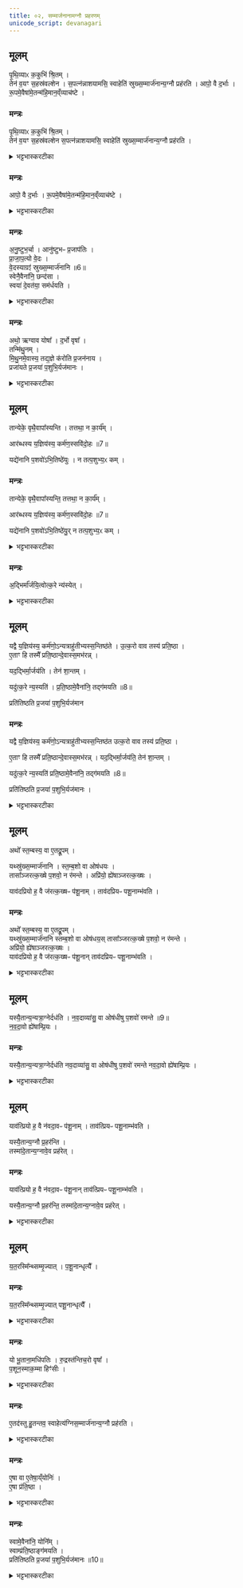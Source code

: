 ```yaml
---
title: ०२, सम्मार्जनानामग्नौ प्रहरणम् 
unicode_script: devanagari
---
```



## मूलम्
पृ॒थि॒व्याᳵ क॒कुभि॑ श्रि॒तम् ।  
तेन॑ व॒यꣳ स॒हस्र॑वल्शेन ।
स॒पत्न॑न्नाशयामसि॒ स्वाहेति॑ स्रुख्स॒म्मार्ज॑नान्य॒ग्नौ प्रह॑रति ।
आपो॒ वै द॒र्भाः ।
रू॒पमे॒वैषा॑मे॒तन्म॑हि॒मान॒व्ँव्याच॑ष्टे ।
### मन्त्रः
पृ॒थि॒व्याᳵ क॒कुभि॑ श्रि॒तम् ।  
तेन॑ व॒यꣳ स॒हस्र॑वल्शेन स॒पत्न॑न्नाशयामसि॒ स्वाहेति॑ स्रुख्स॒म्मार्ज॑नान्य॒ग्नौ प्रह॑रति ।
<details><summary>भट्टभास्करटीका</summary>

1स्रुकसंमार्जनान्यग्नौ प्रहरति - दिवश्शिल्पमित्यनुष्टुभा ॥ दिवः द्युलोकस्य शिल्पं कौशलं अवततं पृथिव्यामुदकभावेन अवतीर्णं दर्भभावेन परिणतं, तदिदं पृथिव्याः ककुभि प्रधानभूते अग्नौ श्रितं मया क्षिप्तमभूत्, तेन सहस्रवल्शेन बहुप्ररोहणेन वयं सपत्नं शत्रुं नाशयामसि नाशयामः । 'इदन्तो मसि' स्वाहेति प्रदानार्थः ।
</details>

### मन्त्रः

आपो॒ वै द॒र्भाः ।
रू॒पमे॒वैषा॑मे॒तन्म॑हि॒मान॒व्ँव्याच॑ष्टे ।
<details><summary>भट्टभास्करटीका</summary>

आपो व दर्भा इति । अग्नौ प्रक्षिप्यमाणानां दर्भाणां दिवश्शिल्पभूतोदकहेतुत्वात् मन्त्रे ताच्छब्द्यमिति दर्शयति - एषां दर्भाणां महिमानं दिवश्शिल्पत्वलक्षणं एतत् मन्त्रलक्षणं रूपमेव व्याचष्टेनास्माभिर्व्याख्येयम् ॥
</details>

### मन्त्रः
अ॒नु॒ष्टुभ॒र्चा ।
आनु॑ष्टुभᳶ प्र॒जाप॑तिः ।  
प्रा॒जा॒प॒त्यो वे॒दः ।  
वे॒दस्याग्रꣵ॑ स्रुख्स॒म्मार्ज॑नानि ॥6॥   
स्वेनै॒वैना॑नि॒ छन्द॑सा ।  
स्वया॑ दे॒वत॑या॒ सम॑र्धयति ।  
<details><summary>भट्टभास्करटीका</summary>

2अनुष्टुभेति ॥ 'दिवश्शिल्पम्' इत्यस्यानुष्टुप्त्वस्य स्तुतिः ।
</details>

### मन्त्रः
अथो॒ ऋग्वाव योषा᳚ ।
द॒र्भो वृषा᳚ ।  
तन्मि॑थु॒नम् ।  
मि॒थु॒नमे॒वास्य॒ तद्य॒ज्ञे क॑रोति प्र॒जन॑नाय ।  
प्रजा॑यते प्र॒जया॑ प॒शुभि॒र्यज॑मानः ।  
<details><summary>भट्टभास्करटीका</summary>

अथो इत्यादिना अस्या ऋक्त्वस्य स्तुतिः ॥
</details>

## मूलम्
तान्येके॒ वृथै॒वापा᳚स्यन्ति ।
तत्तथा॒ न का॒र्य᳚म् ।  

आर॑ब्धस्य य॒ज्ञिय॑स्य॒ कर्म॑ण॒स्सवि॑दो॒हः ॥7॥  

यद्ये॑नानि प॒शवो॑ऽभि॒तिष्ठे॑युः ।
न तत्प॒शुभ्य॒ᳵ कम् ।

### मन्त्रः
तान्येके॒ वृथै॒वापा᳚स्यन्ति॒ तत्तथा॒ न का॒र्य᳚म् ।  

आर॑ब्धस्य य॒ज्ञिय॑स्य॒ कर्म॑ण॒स्सवि॑दो॒हः ॥7॥  

यद्ये॑नानि प॒शवो॑ऽभि॒तिष्ठे॑यु॒र् न तत्प॒शुभ्य॒ᳵ कम् ।

<details><summary>भट्टभास्करटीका</summary>

3तान्येक इत्यादि ॥ वृथा निष्फलं यत्र क्वापित्यजन्ति केचित् तद्दषयित्वा उत्करे न्यासं विदधाति । विदोहः विरुद्धफलदोहः भूतलं दुग्धकल्पं भवेन् तत् सुखहेतुर्न भवति पशूनाम् ।
</details>

### मन्त्रः
अ॒द्भिर्मा᳚र्जयि॒त्वोत्क॒रे न्य॑स्येत् ।
<details><summary>भट्टभास्करटीका</summary>

कथं तर्हि कर्तव्यमित्याह - अद्भिरिति ।
</details>

## मूलम्
यद्वै य॒ज्ञिय॑स्य॒ कर्म॑णो॒ऽन्यत्राहु॑तीभ्यस्स॒न्तिष्ठ॑ते ।
उ॒त्क॒रो वाव तस्य॑ प्रति॒ष्ठा ।  
ए॒ताꣳ हि तस्मै᳚ प्रति॒ष्ठान्दे॒वास्स॒मभ॑रन्न् ।  

यद॒द्भिर्मा॒र्जय॑ति ।
तेन॑ शा॒न्तम् ।

यदु॑त्क॒रे न्य॒स्यति॑ ।
प्र॒ति॒ष्ठामे॒वैना॑नि॒ तद्ग॑मयति ॥8॥  

प्रति॑तिष्ठति प्र॒जया॑ प॒शुभि॒र्यज॑मान
### मन्त्रः
यद्वै य॒ज्ञिय॑स्य॒ कर्म॑णो॒ऽन्यत्राहु॑तीभ्यस्स॒न्तिष्ठ॑त  उत्क॒रो वाव तस्य॑ प्रति॒ष्ठा ।  

ए॒ताꣳ हि तस्मै᳚ प्रति॒ष्ठान्दे॒वास्स॒मभ॑रन्न् ।
यद॒द्भिर्मा॒र्जय॑ति॒ तेन॑ शा॒न्तम् ।  

यदु॑त्क॒रे न्य॒स्यति॑ प्रति॒ष्ठामे॒वैना॑नि॒ तद्ग॑मयति ॥8॥

प्रति॑तिष्ठति प्र॒जया॑ प॒शुभि॒र्यज॑मानः ।

<details><summary>भट्टभास्करटीका</summary>

हेतुमाह - यद्वा इति । अन्यत्राहुतीभ्यः होतव्यद्रव्याणि मुक्त्वा यत् सन्तिष्ठते कृतकार्यं भवति तस्योत्करः प्रतिष्ठा प्रतिष्ठात्वेन तस्य कल्पितत्वात्, अद्भिर्मार्जनात् शान्तं सुखहेतुः पशूनां, उत्करे न्यासात् प्रतिष्ठां गमयति, यजमानोऽपि प्रजया पशुभिश्च प्रतिष्ठितो भवति ॥
</details>

## मूलम्
अथो᳚ स्त॒म्बस्य॒ वा ए॒तद्रू॒पम् ।  

यथ्स्रु॑ख्स॒म्मार्ज॑नानि ।
स्त॒म्ब॒शो वा ओष॑धयः ।   
तासा᳚ञ्जरत्क॒ख्षे प॒शवो॒ न र॑मन्ते ।
अप्रि॑यो॒ ह्ये॑षाञ्जरत्क॒ख्षः ।  

याव॑दप्रियो ह॒ वै ज॑रत्क॒ख्षᳶ प॑शू॒नाम् ।
ताव॑दप्रियᳶ पशू॒नाम्भ॑वति ।
### मन्त्रः
अथो᳚ स्त॒म्बस्य॒ वा ए॒तद्रू॒पम् ।  
यथ्स्रु॑ख्स॒म्मार्ज॑नानि स्तम्ब॒शो वा ओष॑धय॒स् तासा᳚ञ्जरत्क॒ख्षे प॒शवो॒ न र॑मन्ते ।  
अप्रि॑यो॒ ह्ये॑षाञ्जरत्क॒ख्षः ।  
याव॑दप्रियो ह॒ वै ज॑रत्क॒ख्षᳶ प॑शू॒नान् ताव॑दप्रियᳶ पशू॒नाम्भ॑वति ।
<details><summary>भट्टभास्करटीका</summary>

4अथो स्तम्बस्येति ॥ स्तम्बः फलमञ्जरी स्रुक्संमार्जनानि नाम तस्य रूपं तद्वत् पशूनां वृद्धिः । ओषधयश्च स्तम्बशः स्तम्बेनस्तम्बेन पृथग्विधेन इत्थंभूता । वीप्सायां शस् । तासु च स्तम्बवतीषु पशवः रमन्ते, तासां तु यो जरत्कक्षः फलपल्लवशून्यं काष्ठमूलशेषं पुराणारण्यं तत्र पशवो न रमन्ते, अप्रियत्वात् अन्यत्रेति ।
</details>

## मूलम्
यस्यै॒तान्य॒न्यत्रा॒ग्नेर्दध॑ति ।
न॒व॒दाव्या॑सु॒ वा ओष॑धीषु प॒शवो॑ रमन्ते ॥9॥  
न॒व॒दा॒वो ह्ये॑षाम्प्रि॒यः ।

### मन्त्रः
यस्यै॒तान्य॒न्यत्रा॒ग्नेर्दध॑ति नव॒दाव्या॑सु॒ वा ओष॑धीषु प॒शवो॑ रमन्ते नव॒दा॒वो ह्ये॑षाम्प्रि॒यः ।

<details><summary>भट्टभास्करटीका</summary>

अग्नेरन्यत्र जरत्कक्षवत् स्थापयन्ति यस्य स न कदाचिदपि पशूनां प्रियः स्यात् ।
ननु अग्नौ प्रहरणे अत्यन्तविनाशात् सुतरामप्रियत्वमित्याह - नवदाव्यास्विति ।
</details>

## मूलम्
याव॑त्प्रियो ह॒ वै न॑वदा॒वᳶ प॑शू॒नाम् ।
ताव॑त्प्रियᳶ पशू॒नाम्भ॑वति ।  

यस्यै॒तान्य॒ग्नौ प्र॒हर॑न्ति ।  
तस्मा॑दे॒तान्य॒ग्नावे॒व प्रह॑रेत् ।
### मन्त्रः
याव॑त्प्रियो ह॒ वै न॑वदा॒वᳶ प॑शू॒नान् ताव॑त्प्रियᳶ पशू॒नाम्भ॑वति ।   

यस्यै॒तान्य॒ग्नौ प्र॒हर॑न्ति॒ तस्मा॑दे॒तान्य॒ग्नावे॒व प्रह॑रेत् ।

<details><summary>भट्टभास्करटीका</summary>

नवदावः सद्यः समुत्थितः वनवह्निः यत्र प्रदेशे तत्र तद्दग्धे वने प्ररूढा नवदाव्याः । 'भवे छन्दसि' इति यः, छान्दसमुत्तरपदप्रकृतिस्वरत्वम् । तासु ओषधीषु पशवो रमन्ते यस्मात् नवदाव एषां पशूनां प्रियः प्ररोहहेतुत्वात् तत्प्रवृत्तिमाशंसन्ते मेघस्येव चातकाः । तस्मादग्नौ प्रहरणं पशूनां प्रीत्यै भवति, प्ररोहहेतुत्वादग्नेः । मन्त्रलिङ्गं च 'तेन वयं सहस्रवल्शेन' इति ।
</details>

## मूलम्
य॒त॒रस्मि᳚न्थ्सम्मृ॒ज्यात् ।
प॒शू॒नान्धृत्यै᳚ ।

### मन्त्रः
य॒त॒रस्मि᳚न्थ्सम्मृ॒ज्यात् पशू॒नान्धृत्यै᳚ ।

<details><summary>भट्टभास्करटीका</summary>

तस्मात् अग्नेः यतरस्मिन् स्रुचः संमृज्यात् तस्मिन्नग्नौ प्रहरेत्, पशूनामेव धारणाय तद्भवति ॥
</details>

### मन्त्रः
यो भू॒ताना॒मधि॑पतिः ।
रु॒द्रस्त॑न्तिच॒रो वृषा᳚ ।   
प॒शून॒स्माक॒म्मा हिꣳ॑सीः ।
<details><summary>भट्टभास्करटीका</summary>

5अग्निसम्मार्जनान्यग्रौ प्रहरति यो भूतानामित्यनुष्टुभा ॥ यो भूतानां अधिपतिः स्वामी रुद्रः तन्तिचरः तननीयः यज्ञः तन्तिः । यद्वा - पशूनां बन्धनरज्जुश्रेणी तन्तिः 'वाक्तन्तिः' इति श्रुतेः, वचनाभिविकल्पिकया पशवो बद्ध्यन्ते । तत्र यश्चरति स तन्तिचरः वृषा देवानां वृषभः प्रधानभूतः सः त्वं अस्माकं पशून् मा हिंसीः तदर्थं एतत् इध्मसंनहनाख्यं दर्भद्रव्यं तव हुतमस्तु । तव हि हुतं वृष्ट्यादिक्रमेण पशूनामभिवृद्धयै भवति । 'युष्मदस्मदोर्ङसि' इति तवशब्द आद्युदात्तः ।
</details>

### मन्त्रः

ए॒तद॑स्तु हु॒तन्तव॒ स्वाहेत्य॑ग्निस॒म्मार्ज॑नान्य॒ग्नौ प्रह॑रति ।
<details><summary>भट्टभास्करटीका</summary>

स्वाहेति प्रदानार्थः । अग्निसंमार्जनानि इध्मसंनहनानि ।
</details>

### मन्त्रः
ए॒षा वा ए॒तेषा॒य्ँयोनिः॑ ।  
ए॒षा प्र॑ति॒ष्ठा ।  
<details><summary>भट्टभास्करटीका</summary>

एषेति । अग्निरेव दर्भाणां योनिः कारणं वृष्ट्यादिना । स एव प्रतिष्ठा अग्रेऽप्यवस्थानम् ।
</details>

### मन्त्रः
स्वामे॒वैना॑नि॒ योनि᳚म् ।  
स्वाम्प्र॑ति॒ष्ठाङ्ग॑मयति ।   
प्रति॑तिष्ठति प्र॒जया॑ प॒शुभि॒र्यज॑मानः ॥10॥  

<details><summary>भट्टभास्करटीका</summary>

स्वामेवेत्यादि । गतम् ॥

इति तैत्तिरीयब्राह्मणे तृतीयेऽष्टके तृतीये प्रपाठके द्वितीयोऽनुवाकः ॥  

</details>

